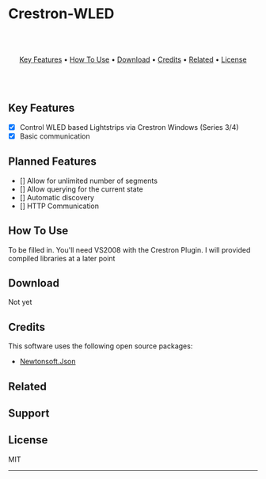 # Crestron-WLED

<br/><br/>
<p align="center">
  <a href="#key-features">Key Features</a> •
  <a href="#how-to-use">How To Use</a> •
  <a href="#download">Download</a> •
  <a href="#credits">Credits</a> •
  <a href="#related">Related</a> •
  <a href="#license">License</a>
</p>

<br/><br/>

## Key Features

- [x] Control WLED based Lightstrips via Crestron Windows (Series 3/4)
- [x] Basic communication

## Planned Features

- [] Allow for unlimited number of segments
- [] Allow querying for the current state
- [] Automatic discovery
- [] HTTP Communication

## How To Use

To be filled in. You'll need VS2008 with the Crestron Plugin. I will provided compiled libraries at a later point


## Download

Not yet

## Credits

This software uses the following open source packages:

- [Newtonsoft.Json](https://www.newtonsoft.com/json)

## Related


## Support


## License

MIT

---

